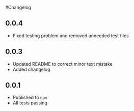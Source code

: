 #Changelog

## 0.0.4 ##

- Fixed testing problem and removed unneeded test files

## 0.0.3 ##

- Updated README to correct minor text mistake
- Added changelog

## 0.0.1

- Published to `npm`
- All tests passing